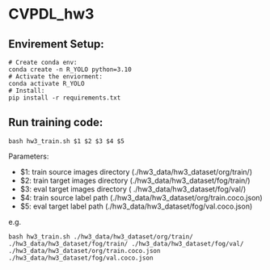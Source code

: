 # CVPDL_hw3
## Envirement Setup:
    # Create conda env:
    conda create -n R_YOLO python=3.10
    # Activate the enviorment:
    conda activate R_YOLO
    # Install:
    pip install -r requirements.txt

## Run training code:
    bash hw3_train.sh $1 $2 $3 $4 $5
Parameters:
- $1: train source images directory (./hw3_data/hw3_dataset/org/train/)
- $2: train target images directory (./hw3_data/hw3_dataset/fog/train/)
- $3: eval target images directory ( ./hw3_data/hw3_dataset/fog/val/)
- $4: train source label path (./hw3_data/hw3_dataset/org/train.coco.json)
- $5: eval target label path (./hw3_data/hw3_dataset/fog/val.coco.json)    

e.g.
    
    bash hw3_train.sh ./hw3_data/hw3_dataset/org/train/ ./hw3_data/hw3_dataset/fog/train/ ./hw3_data/hw3_dataset/fog/val/ ./hw3_data/hw3_dataset/org/train.coco.json ./hw3_data/hw3_dataset/fog/val.coco.json

